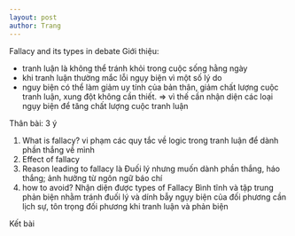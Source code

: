 ```yaml
---
layout: post
author: Trang
---
```


Fallacy and its types in debate
Giới thiệu:
- tranh luận là không thể tránh khỏi trong cuộc sống hằng ngày
- khi tranh luận thường mắc lỗi ngụy biện vì một số lý do
- nguy biện có thể làm giảm uy tính của bản thân, giảm chất lượng cuộc tranh luận, xung đột không cần thiết.
=> vì thế cần nhận diện các loại ngụy biện để tăng chất lượng cuộc tranh luận

Thân bài: 3 ý
1. What is fallacy? vi phạm các quy tắc về logic trong tranh luận để dành phần thắng về mình
2. Effect of fallacy
3. Reason leading to fallacy là Đuối lý nhưng muốn dành phần thắng, háo thắng; ảnh hưởng từ ngôn ngữ báo chí
4. how to avoid?
Nhận diện được types of Fallacy
Bình tĩnh và tập trung phản biện nhằm tránh đuối lý và dính bẫy ngụy biện của đối phương
cần lịch sự, tôn trọng đối phương khi tranh luận và phản biện

Kết bài
